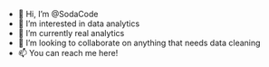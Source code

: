 - 👋 Hi, I’m @SodaCode
- 👀 I’m interested in data analytics
- 🌱 I’m currently real analytics
- 💞️ I’m looking to collaborate on anything that needs data cleaning
- 📫 You can reach me here!

<!---
SodaCode/SodaCode is a ✨ special ✨ repository because its `README.md` (this file) appears on your GitHub profile.
You can click the Preview link to take a look at your changes.
--->
